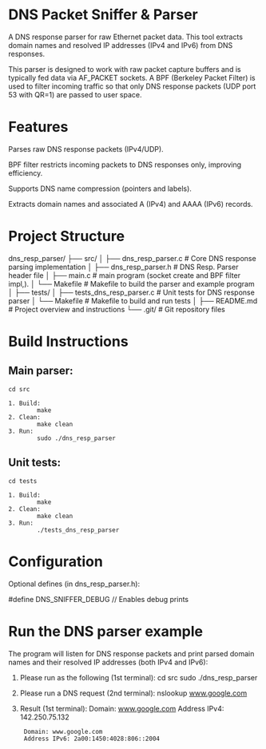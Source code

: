 DNS Packet Sniffer & Parser
=======================================================================================
A DNS response parser for raw Ethernet packet data. This tool extracts domain names and 
resolved IP addresses (IPv4 and IPv6) from DNS responses.

This parser is designed to work with raw packet capture buffers and 
is typically fed data via AF_PACKET sockets. 
A BPF (Berkeley Packet Filter) is used to filter incoming traffic 
so that only DNS response packets (UDP port 53 with QR=1) are passed to user space.


Features
========================================================================================
Parses raw DNS response packets (IPv4/UDP).

BPF filter restricts incoming packets to DNS responses only, improving efficiency.

Supports DNS name compression (pointers and labels).

Extracts domain names and associated A (IPv4) and AAAA (IPv6) records.



Project Structure
========================================================================================
dns_resp_parser/
├── src/
│   ├── dns_resp_parser.c        # Core DNS response parsing implementation
│   ├── dns_resp_parser.h        # DNS Resp. Parser header file
│   ├── main.c                   # main program (socket create and BPF filter impl,). 
│   └── Makefile                 # Makefile to build the parser and example program
│
├── tests/
│   ├── tests_dns_resp_parser.c  # Unit tests for DNS response parser
│   └── Makefile                 # Makefile to build and run tests
│
├── README.md                    # Project overview and instructions
└── .git/                        # Git repository files


Build Instructions
=========================================================================================

Main parser:
-------------------------------------------------------
	cd src
	
	1. Build:
			make
	2. Clean:
			make clean
	3. Run:
			sudo ./dns_resp_parser
	
Unit tests:
-------------------------------------------------------
	cd tests
		
	1. Build:
			make
	2. Clean:
			make clean
	3. Run:
			./tests_dns_resp_parser
			



Configuration
=======================================================================================
Optional defines (in dns_resp_parser.h):

#define DNS_SNIFFER_DEBUG // Enables debug prints



Run the DNS parser example
=======================================================================================

The program will listen for DNS response packets  and print parsed domain names and their resolved IP addresses (both IPv4 and IPv6): 

1. Please run as the following (1st terminal):
		cd src
		sudo ./dns_resp_parser
2. Please run a DNS request (2nd terminal):
		nslookup www.google.com
	
3. Result (1st terminal):
		Domain: www.google.com
		Address IPv4: 142.250.75.132

		Domain: www.google.com
		Address IPv6: 2a00:1450:4028:806::2004